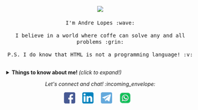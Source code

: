 <p align="center">
  <img src="https://media.giphy.com/media/3ornk57KwDXf81rjWM/giphy.gif" width="30%">
  <br><br>
  <samp>
    I'm Andre Lopes :wave:
    <br><br>
    I believe in a world where coffe can solve any and all problems :grin:
    <br><br>
    P.S. I do know that HTML is not a programming language! :v:
  </samp>
</p>

<br>

<details>
  <summary> <b> Things to know about me! </b> <i>(click to expand!)</i> </summary> 
  
  <br>
 
  <div align="center">
    <img height="180em" src="https://github-readme-stats.vercel.app/api?username=Andrellopes&show_icons=true&theme=ayu-mirage&hide_border=true&include_all_commits=true&count_private=true"/>
    <img height="180em" src="https://github-readme-stats.vercel.app/api/top-langs/?username=Andrellopes&layout=compact&hide_border=true&langs_count=7&theme=ayu-mirage"/>
  </div>
  
  <div align="center">
    <img height="160em" src="https://github-readme-stats.vercel.app/api/wakatime?username=andrellopes&theme=ayu-mirage&layout=compact&hide_border=true)](https://github.com/anuraghazra/github-readme-stats"/>
  </div>
    
   <div align="center">
    <img height="120em" src="https://github.com/Andrellopes/andrellopes/blob/output/github-contribution-grid-snake.svg"/>
  </div>
  
  <br>
  
  <div align="center">
    <code><img height="20" src="https://raw.githubusercontent.com/github/explore/80688e429a7d4ef2fca1e82350fe8e3517d3494d/topics/php/php.png"></code>
    <code><img height="20" src="https://raw.githubusercontent.com/github/explore/80688e429a7d4ef2fca1e82350fe8e3517d3494d/topics/laravel/laravel.png"></code>
    <code><img height="20" src="https://raw.githubusercontent.com/github/explore/80688e429a7d4ef2fca1e82350fe8e3517d3494d/topics/javascript/javascript.png"></code>
    <code><img height="20" src="https://raw.githubusercontent.com/github/explore/80688e429a7d4ef2fca1e82350fe8e3517d3494d/topics/nodejs/nodejs.png"></code>
    <code><img height="20" src="https://raw.githubusercontent.com/github/explore/80688e429a7d4ef2fca1e82350fe8e3517d3494d/topics/vue/vue.png"></code>
    <code><img height="20" src="https://raw.githubusercontent.com/github/explore/80688e429a7d4ef2fca1e82350fe8e3517d3494d/topics/dart/dart.png"></code>
    <code><img height="20" src="https://raw.githubusercontent.com/github/explore/80688e429a7d4ef2fca1e82350fe8e3517d3494d/topics/flutter/flutter.png"></code>
    <code><img height="20" src="https://raw.githubusercontent.com/github/explore/80688e429a7d4ef2fca1e82350fe8e3517d3494d/topics/mysql/mysql.png"></code>
    <code><img height="20" src="https://raw.githubusercontent.com/github/explore/80688e429a7d4ef2fca1e82350fe8e3517d3494d/topics/firebase/firebase.png"></code>
    <code><img height="20" src="https://raw.githubusercontent.com/github/explore/80688e429a7d4ef2fca1e82350fe8e3517d3494d/topics/git/git.png"></code>
  </div>
  
  <br>
  
</details>

<p align="center"> 
  <i> Let's connect and chat! :incoming_envelope: </i>
</p>

<p align="center">
  <a href="https://facebook.com/andrellopes"><img src="https://github.com/Andrellopes/andrellopes/blob/master/assets/svgs/facebook.svg" width="30px" alt="Facebook"></a> &nbsp; &nbsp;
  <a href="https://www.linkedin.com/in/andrellopes"><img src="https://github.com/Andrellopes/andrellopes/blob/master/assets/svgs/linkedin.svg" width="30px" alt="LinkedIn"></a> &nbsp; &nbsp;
  <a href="https://t.me/andrellopes"><img src="https://github.com/Andrellopes/andrellopes/blob/master/assets/svgs/telegram.svg" width="30px" alt="Telegram"></a> &nbsp; &nbsp;
  <a href="https://api.whatsapp.com/send?phone=+5512981571400"><img src="https://github.com/Andrellopes/andrellopes/blob/master/assets/svgs/whatsapp.svg" width="30px" alt="Whatsapp"></a> &nbsp; &nbsp; 
  
</p>
